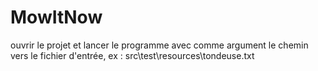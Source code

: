 # MowItNow

ouvrir le projet et
lancer le programme avec comme argument le chemin vers le fichier d'entrée, ex : src\test\resources\tondeuse.txt

